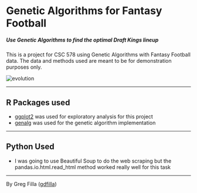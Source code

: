 # Genetic Algorithms for Fantasy Football
##### Use Genetic Algorithms to find the optimal Draft Kings lineup
 
 This is a project for CSC 578 using Genetic Algorithms with Fantasy Football data.  The data and methods used are meant to be for demonstration purposes only.

![evolution](https://raw.githubusercontent.com/gfilla/Genetic_Algorithms_Football/master/Images/evolution.png)


---
R Packages used
----

- [ggplot2](https://cran.r-project.org/web/packages/ggplot2/index.html) was used for exploratory analysis for this project
- [genalg](https://cran.r-project.org/web/packages/genalg/genalg.pdf) was used for the genetic algorithm implementation

---
Python Used
----

- I was going to use Beautiful Soup to do the web scraping but the pandas.io.html.read_html method worked really well for this task

---
By Greg Filla ([gdfilla](https://twitter.com/gdfilla))